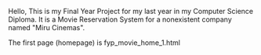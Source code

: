 Hello,
This is my Final Year Project for my last year in my Computer Science Diploma.
It is a Movie Reservation System for a nonexistent company named "Miru Cinemas".

The first page (homepage) is fyp_movie_home_1.html
